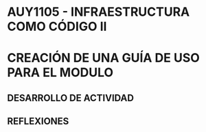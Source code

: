 # AUY1105 - INFRAESTRUCTURA COMO CÓDIGO II

# CREACIÓN DE UNA GUÍA DE USO PARA EL MODULO

## DESARROLLO DE ACTIVIDAD

## REFLEXIONES